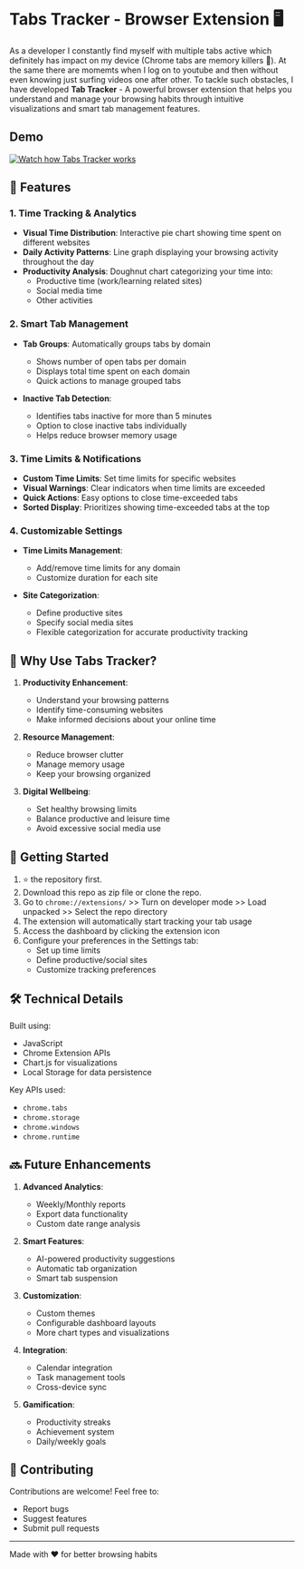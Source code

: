 # Tabs Tracker - Browser Extension 🖥️

As a developer I constantly find myself with multiple tabs active which definitely has impact on my device (Chrome tabs are memory killers 🔪). At the same there are momemts when I log on to youtube and then without even knowing just surfing videos one after other. To tackle such obstacles, I have developed **Tab Tracker** - A powerful browser extension that helps you understand and manage your browsing habits through intuitive visualizations and smart tab management features.

## Demo
[![Watch how Tabs Tracker works](https://img.youtube.com/vi/mH34iBd0zHw/0.jpg)](https://www.youtube.com/watch?v=mH34iBd0zHw)

## 🌟 Features

### 1. Time Tracking & Analytics
- **Visual Time Distribution**: Interactive pie chart showing time spent on different websites
- **Daily Activity Patterns**: Line graph displaying your browsing activity throughout the day
- **Productivity Analysis**: Doughnut chart categorizing your time into:
  - Productive time (work/learning related sites)
  - Social media time
  - Other activities

### 2. Smart Tab Management
- **Tab Groups**: Automatically groups tabs by domain
  - Shows number of open tabs per domain
  - Displays total time spent on each domain
  - Quick actions to manage grouped tabs

- **Inactive Tab Detection**:
  - Identifies tabs inactive for more than 5 minutes
  - Option to close inactive tabs individually
  - Helps reduce browser memory usage

### 3. Time Limits & Notifications
- **Custom Time Limits**: Set time limits for specific websites
- **Visual Warnings**: Clear indicators when time limits are exceeded
- **Quick Actions**: Easy options to close time-exceeded tabs
- **Sorted Display**: Prioritizes showing time-exceeded tabs at the top

### 4. Customizable Settings
- **Time Limits Management**:
  - Add/remove time limits for any domain
  - Customize duration for each site

- **Site Categorization**:
  - Define productive sites
  - Specify social media sites
  - Flexible categorization for accurate productivity tracking

## 🎯 Why Use Tabs Tracker?

1. **Productivity Enhancement**:
   - Understand your browsing patterns
   - Identify time-consuming websites
   - Make informed decisions about your online time

2. **Resource Management**:
   - Reduce browser clutter
   - Manage memory usage
   - Keep your browsing organized

3. **Digital Wellbeing**:
   - Set healthy browsing limits
   - Balance productive and leisure time
   - Avoid excessive social media use

## 🚀 Getting Started

1. ⭐ the repository first.
2. Download this repo as zip file or clone the repo.
3. Go to `chrome://extensions/` >> Turn on developer mode >> Load unpacked >> Select the repo directory
4. The extension will automatically start tracking your tab usage
5. Access the dashboard by clicking the extension icon
6. Configure your preferences in the Settings tab:
   - Set up time limits
   - Define productive/social sites
   - Customize tracking preferences

## 🛠️ Technical Details

Built using:
- JavaScript
- Chrome Extension APIs
- Chart.js for visualizations
- Local Storage for data persistence

Key APIs used:
- `chrome.tabs`
- `chrome.storage`
- `chrome.windows`
- `chrome.runtime`

## 🔜 Future Enhancements

1. **Advanced Analytics**:
   - Weekly/Monthly reports
   - Export data functionality
   - Custom date range analysis

2. **Smart Features**:
   - AI-powered productivity suggestions
   - Automatic tab organization
   - Smart tab suspension

3. **Customization**:
   - Custom themes
   - Configurable dashboard layouts
   - More chart types and visualizations

4. **Integration**:
   - Calendar integration
   - Task management tools
   - Cross-device sync

5. **Gamification**:
   - Productivity streaks
   - Achievement system
   - Daily/weekly goals

## 🤝 Contributing

Contributions are welcome! Feel free to:
- Report bugs
- Suggest features
- Submit pull requests

---

Made with ❤️ for better browsing habits 
